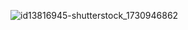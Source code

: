 ![id13816945-shutterstock_1730946862](https://github.com/BattlefieldDuck/BattlefieldDuck/assets/29337428/8e50fa7f-775f-4999-a2e2-f1d5a7d14c2e)
